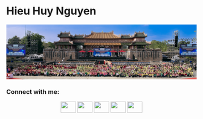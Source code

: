 # Hieu Huy Nguyen

<img align="center" alt="Coding" width="3000" src="https://github.com/HieuHuyNguyenzz/HieuHuyNguyenzz/blob/main/background.jpg?raw=true">


<h3 align="left">Connect with me:</h3>
<p align="center">
<a href="https://www.facebook.com/GOD1402/" target="blank"><img align="center" src="https://cdn.jsdelivr.net/npm/simple-icons@3.0.1/icons/facebook.svg" alt="" height="30" width="40" /></a>
<a href="your link" target="blank"><img align="center" src="https://cdn.jsdelivr.net/npm/simple-icons@3.0.1/icons/linkedin.svg" alt="" height="30" width="40" /></a>
<a href="https://www.instagram.com/hieeuj_nguyen/" target="blank"><img align="center" src="https://cdn.jsdelivr.net/npm/simple-icons@3.0.1/icons/instagram.svg" alt="" height="30" width="40" /></a>
<a href="https://orcid.org/0009-0005-2102-3791" target="blank"><img align="center" src="https://cdn.jsdelivr.net/npm/simple-icons@3.0.1/icons/orcid.svg" alt="" height="30" width="40" /></a>
<a href="https://codeforces.com/profile/hieeujNguyen" target="blank"><img align="center" src="https://cdn.jsdelivr.net/npm/simple-icons@3.0.1/icons/codeforces.svg" alt="" height="30" width="40" /></a>

</p>
